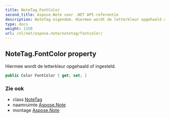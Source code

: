 ```yaml
---
title: NoteTag.FontColor
second_title: Aspose.Note voor .NET API-referentie
description: NoteTag eigendom. Hiermee wordt de letterkleur opgehaald of ingesteld.
type: docs
weight: 1150
url: /nl/net/aspose.note/notetag/fontcolor/
---
```

## NoteTag.FontColor property

Hiermee wordt de letterkleur opgehaald of ingesteld.

```csharp
public Color FontColor { get; set; }
```

### Zie ook

* class [NoteTag](../)
* naamruimte [Aspose.Note](../../notetag/)
* montage [Aspose.Note](../../../)


